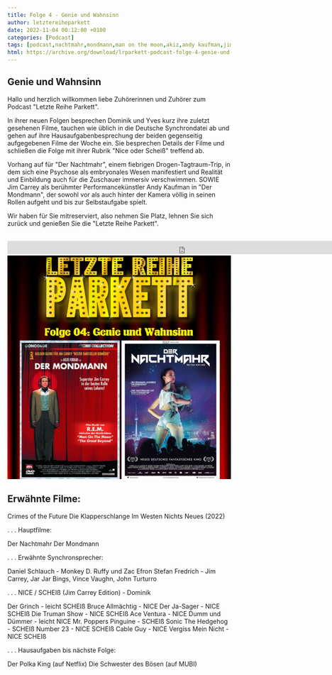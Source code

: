 ```yaml
---
title: Folge 4 - Genie und Wahnsinn
author: letztereiheparkett
date: 2022-11-04 00:12:00 +0100
categories: [Podcast]
tags: [podcast,nachtmahr,mondmann,man on the moon,akiz,andy kaufman,jim carrey,miloš forman,stefan fredrich,daniel schlauch,synchronsprecher]
html: https://archive.org/download/lrparkett-podcast-folge-4-genie-und-wahnsinn/LRParkett%20Podcast%20Folge%204%20-%20Genie%20und%20Wahnsinn.mp3
---
```


## Genie und Wahnsinn
Hallo und herzlich willkommen liebe Zuhörerinnen und Zuhörer zum Podcast "Letzte Reihe Parkett".

In ihrer neuen Folgen besprechen Dominik und Yves kurz ihre zuletzt gesehenen Filme, tauchen wie üblich in die Deutsche Synchrondatei ab und gehen auf ihre Hausaufgabenbesprechung der beiden gegenseitig aufgegebenen Filme der Woche ein.
Sie besprechen Details der Filme und schließen die Folge mit ihrer Rubrik "Nice oder Scheiß" treffend ab.

Vorhang auf für "Der Nachtmahr", einem fiebrigen Drogen-Tagtraum-Trip, in dem sich eine Psychose als embryonales Wesen manifestiert und Realität und Einbildung auch für die Zuschauer immersiv verschwimmen.
SOWIE
Jim Carrey als berühmter Performancekünstler Andy Kaufman in "Der Mondmann", der sowohl vor als auch hinter der Kamera völlig in seinen Rollen aufgeht und bis zur Selbstaufgabe spielt. 

Wir haben für Sie mitreserviert, also nehmen Sie Platz, lehnen Sie sich zurück und genießen Sie die "Letzte Reihe Parkett".
<br>
<br>

<iframe src="https://archive.org/embed/lrparkett-podcast-folge-4-genie-und-wahnsinn/LRParkett%20Podcast%20Folge%204%20-%20Genie%20und%20Wahnsinn.mp3" width="800" height="30" frameborder="0" webkitallowfullscreen="true" mozallowfullscreen="true" allowfullscreen></iframe>


<img src="/assets/img/postings/posting004.png" alt="Podcast Cover">

## Erwähnte Filme:

Crimes of the Future
Die Klapperschlange
Im Westen Nichts Neues (2022)

.
.
.
Hauptfilme:

Der Nachtmahr
Der Mondmann

.
.
.
Erwähnte Synchronsprecher:

Daniel Schlauch - Monkey D. Ruffy und Zac Efron
Stefan Fredrich - Jim Carrey, Jar Jar Bings, Vince Vaughn, John Turturro

.
.
.
NICE / SCHEIß (Jim Carrey Edition) - Dominik

Der Grinch - leicht SCHEIß
Bruce Allmächtig - NICE
Der Ja-Sager - NICE SCHEIß
Die Truman Show - NICE SCHEIß
Ace Ventura - NICE
Dumm und Dümmer - leicht NICE
Mr. Poppers Pinguine - SCHEIß
Sonic The Hedgehog - SCHEIß
Number 23 - NICE SCHEIß
Cable Guy - NICE
Vergiss Mein Nicht - NICE SCHEIß

.
.
.
Hausaufgaben bis nächste Folge:

Der Polka King (auf Netflix)
Die Schwester des Bösen (auf MUBI)